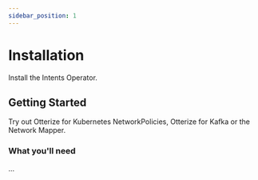 ```yaml
---
sidebar_position: 1
---
```


# Installation

Install the Intents Operator.

## Getting Started

Try out Otterize for Kubernetes NetworkPolicies, Otterize for Kafka or the Network Mapper.

### What you'll need

...
